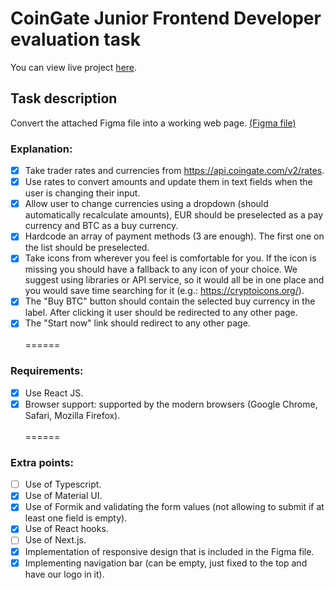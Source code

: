 # CoinGate Junior Frontend Developer evaluation task

You can view live project [here](http://rolandasseputis.lt:2548/).

## Task description

Convert the attached Figma file into a working web page. [(Figma file)](https://www.figma.com/file/qiJAnL7XAVIjhuBD88T26w/Buy%26sell-copy?node-id=0%3A1)

### Explanation:

- [x] Take trader rates and currencies from https://api.coingate.com/v2/rates.
- [x] Use rates to convert amounts and update them in text fields when the user is changing their input.
- [x] Allow user to change currencies using a dropdown (should automatically recalculate amounts), EUR should be preselected as a pay currency and BTC as a buy currency.
- [x] Hardcode an array of payment methods (3 are enough). The first one on the list should be preselected.
- [x] Take icons from wherever you feel is comfortable for you. If the icon is missing you should have a fallback to any icon of your choice. We suggest using libraries or API service, so it would all be in one place and you would save time searching for it (e.g.: https://cryptoicons.org/).
- [x] The "Buy BTC" button should contain the selected buy currency in the label. After clicking it user should be redirected to any other page.
- [x] The "Start now" link should redirect to any other page.
<br /><br />
======

### Requirements:

- [x] Use React JS.
- [x] Browser support: supported by the modern browsers Google Chrome, Safari, Mozilla Firefox).
<br /><br />
======

### Extra points:

- [ ] Use of Typescript.
- [x] Use of Material UI.
- [x] Use of Formik and validating the form values (not allowing to submit if at least one field is empty).
- [x] Use of React hooks.
- [ ] Use of Next.js.
- [x] Implementation of responsive design that is included in the Figma file.
- [x] Implementing navigation bar (can be empty, just fixed to the top and have our logo in it).
